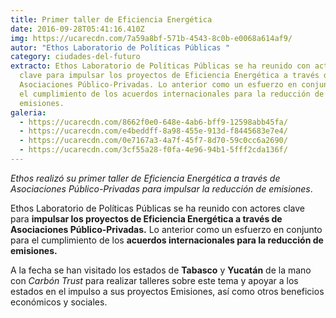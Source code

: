 ```yaml
---
title: Primer taller de Eficiencia Energética
date: 2016-09-28T05:41:16.410Z
img: https://ucarecdn.com/7a59a8bf-571b-4543-8c0b-e0068a614af9/
autor: "Ethos Laboratorio de Políticas Públicas "
category: ciudades-del-futuro
extracto: Ethos Laboratorio de Políticas Públicas se ha reunido con actores
  clave para impulsar los proyectos de Eficiencia Energética a través de
  Asociaciones Público-Privadas. Lo anterior como un esfuerzo en conjunto para
  el cumplimiento de los acuerdos internacionales para la reducción de
  emisiones.
galeria:
  - https://ucarecdn.com/8662f0e0-648e-4ab6-bff9-12598abb45fa/
  - https://ucarecdn.com/e4beddff-8a98-455e-913d-f8445683e7e4/
  - https://ucarecdn.com/0e7167a3-4a7f-45f7-8d70-59c0cc6a2690/
  - https://ucarecdn.com/3cf55a28-f0fa-4e96-94b1-5fff2cda136f/
---
```

*Ethos realizó su primer taller de Eficiencia Energética a través de Asociaciones Público-Privadas para impulsar la reducción de emisiones*.

Ethos Laboratorio de Políticas Públicas se ha reunido con actores clave para **impulsar los proyectos de Eficiencia Energética a través de Asociaciones Público-Privadas.** Lo anterior como un esfuerzo en conjunto para el cumplimiento de los **acuerdos internacionales para la reducción de emisiones.**

A la fecha se han visitado los estados de **Tabasco** y **Yucatán** de la mano con *Carbón Trust* para realizar talleres sobre este tema y apoyar a los estados en el impulso a sus proyectos Emisiones, así como otros beneficios económicos y sociales.